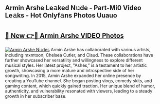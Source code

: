 ## Armin Arshe Le𝚊ked N𝚞de - Part-Mi0 Video Le𝚊ks - Hot Onlyf𝚊ns Photos Uuauo

# <h2><a href="http://ab65965.deff.icu/?id=Armin+Arshe">🔗 New 👉🔴 Armin Arshe VIDEO Photos</a></h2>

[![Armin Arshe N𝚞des](https://i.imgur.com/rIISA9y.gif)](http://ab65965.deff.icu/?id=Armin+Arshe)
Armin Arshe has collaborated with various artists, including mxmtoon, Chelsea Cutler, and Claud. These collaborations have further showcased her versatility and willingness to explore different musical styles. Her latest project, "Ashes," is a testament to her artistic growth, showcasing a more mature and introspective side of her songwriting. In 2015, Armin Arshe expanded her online presence by creating a YouTube channel. She began posting vlogs, comedy skits, and gaming content, which quickly gained traction. Her unique blend of humor, authenticity, and vulnerability resonated with viewers, leading to a steady growth in her subscriber base.
